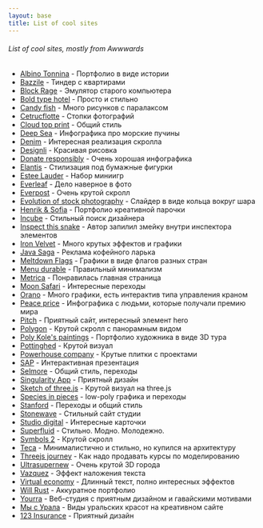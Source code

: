 ```yaml
---
layout: base
title: List of cool sites
---
```


###### List of cool sites, mostly from Awwwards

* [Albino Tonnina](https://albinotonnina.com/) - Портфолио в виде истории
* [Bazzile](https://bazzile.ch/users) - Тиндер с квартирами
* [Block Rage](https://blockrage.pgs-soft.com/) - Эмулятор старого компьютера
* [Bold type hotel](https://theboldtypehotel.com/) - Просто и стильно
* [Candy fish](https://candy.fish/) - Много рисунков с паралаксом
* [Cetrucflotte](https://cetrucflotte.com/) - Стопки фотографий
* [Cloud top print](https://www.cloudtoprint.co.uk/) - Общий стиль
* [Deep Sea](https://neal.fun/deep-sea/) - Инфографика про морские пучины
* [Denim](https://www.lyst.com/denim-report) - Интересная реализация скролла
* [Designli](https://designli.co/) - Красивая рисовка
* [Donate responsibly](https://donateresponsibly.org/) - Очень хорошая инфографика
* [Elantis](https://pret-travaux-amenagement.elantis.be/fr) - Стилизация под бумажные фигурки
* [Estee Lauder](https://www.esteelauderanrcade.com/en-us/hub/) - Набор миниигр
* [Everleaf](https://www.everleafdrinks.com/) - Дело наверное в фото
* [Everpost](https://www.start.everpost.com/) - Очень крутой скролл
* [Evolution of stock photography](https://evolution.depositphotos.com/) - Слайдер в виде кольца вокруг шара
* [Henrik & Sofia](https://henrikandsofia.com/) - Портфолио креативной парочки
* [Incube](https://designer.incube.agency/) - Стильный поиск дизайнера
* [Inspect this snake](https://matthewrayfield.com/goodies/inspect-this-snake/) - Автор запилил змейку внутри инспектора элементов
* [Iron Velvet](https://ironvelvet.studio/) - Много крутых эффектов и графики
* [Java Saga](https://javasagacoffee.com/) - Реклама кофейного ларька
* [Meltdown Flags](https://www.meltdownflags.org/) - Графики в виде флагов разных стран
* [Menu durable](https://menudurable.ca/en/) - Правильный минимализм
* [Metrica](https://www.metrica.us/) - Понравилась главная страница
* [Moon Safari](https://www.moonsafari.archi/projets/) - Интересные переходы
* [Orano](https://www.orano.group/experience/innovation/en/menu) - Много графики, есть интерактив типа управления краном
* [Peace price](https://peaceprizelaureates.nobelpeacecenter.org/en) - Инфографика с людьми, которые получали премию мира
* [Pitch](https://pitch.com/) - Приятный сайт, интересный элемент hero
* [Polygon](https://polygondesign.com.au/) - Крутой скролл с панорамным видом
* [Poly Kole's paintings](https://pollykole.com/) - Портфолио художника в виде 3D тура
* [Pottinghed](https://pottingshed.com/) - Крутой визуал
* [Powerhouse company](https://www.powerhouse-company.com/) - Крутые плитки с проектами
* [SAP](https://www.sap.com/dmc/exp/2020-07-design-to-operate) - Интерактивная презентация
* [Selmore](https://selmore.com/en/) - Общий стиль, переходы
* [Singularity App](https://singularity-app.com/ru/#promo-screen) - Приятный дизайн
* [Sketch of three.js](https://ykob.github.io/sketch-threejs/) - Крутой визуал на three.js
* [Species in pieces](http://species-in-pieces.com/#) - low-poly графика и переходы
* [Stanford](https://stanford.kiev.ua/) - Переходы и общий стиль
* [Stonewave](https://www.stonewave.net/) - Стильный сайт студии
* [Studio digital](https://www.studiodigital.at/) - Интересные карточки
* [Superfluid](https://getsuperfluid.com/) - Стильно. Модно. Молодежно.
* [Symbols 2](https://symbols.designessentials.co/) - Крутой скролл
* [Teca](https://teca.ee/) - Минималистично и стильно, но купился на архитектуру
* [Threejs journey](https://threejs-journey.xyz/) - Как надо продавать курсы по моделированию
* [Ultrasupernew](https://ultrasupernew.com/) - Очень крутой 3D города
* [Vazquez](https://www.vazquez.nl/) - Эффект наложения текста
* [Virtual economy](https://atelier.net/virtual-economy/) - Длинный текст, полно интересных эффектов
* [Will Rust](https://www.willrust.co/) - Аккуратное портфолио
* [Yourra](https://yourra.fr/) - Веб-студия с приятным дизайном и гавайскими мотивами
* [Мы с Урала](https://xn-----8kca8cc4agt0f.xn--p1ai/) - Виды уральских красот на креативном сайте
* [123 Insurance](https://www.123.ie/) - Приятный дизайн
